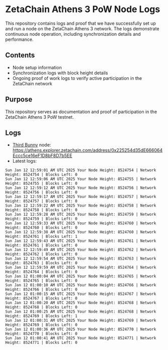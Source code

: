 # ZetaChain Athens 3 PoW Node Logs
This repository contains logs and proof that we have successfully set up and run a node on the ZetaChain Athens 3 network. The logs demonstrate continuous node operation, including synchronization details and performance.

## Contents
- Node setup information
- Synchronization logs with block height details
- Ongoing proof of work logs to verify active participation in the ZetaChain network

## Purpose
This repository serves as documentation and proof of participation in the ZetaChain Athens 3 PoW testnet.

## Logs

- [Third Bunny](https://thirdbunny.xyz/) node: https://athens.explorer.zetachain.com/address/0x225254d35dE666064Eccc5ce16eF1D8bF8D7b5EE
- Latest logs:
```
Sun Jan 12 12:59:01 AM UTC 2025 Your Node Height: 8524754 | Network Height: 8524754 | Blocks Left: 0
Sun Jan 12 12:59:06 AM UTC 2025 Your Node Height: 8524755 | Network Height: 8524755 | Blocks Left: 0
Sun Jan 12 12:59:12 AM UTC 2025 Your Node Height: 8524756 | Network Height: 8524756 | Blocks Left: 0
Sun Jan 12 12:59:17 AM UTC 2025 Your Node Height: 8524757 | Network Height: 8524757 | Blocks Left: 0
Sun Jan 12 12:59:22 AM UTC 2025 Your Node Height: 8524758 | Network Height: 8524758 | Blocks Left: 0
Sun Jan 12 12:59:28 AM UTC 2025 Your Node Height: 8524759 | Network Height: 8524759 | Blocks Left: 0
Sun Jan 12 12:59:33 AM UTC 2025 Your Node Height: 8524760 | Network Height: 8524760 | Blocks Left: 0
Sun Jan 12 12:59:38 AM UTC 2025 Your Node Height: 8524760 | Network Height: 8524761 | Blocks Left: 1
Sun Jan 12 12:59:43 AM UTC 2025 Your Node Height: 8524761 | Network Height: 8524761 | Blocks Left: 0
Sun Jan 12 12:59:49 AM UTC 2025 Your Node Height: 8524762 | Network Height: 8524762 | Blocks Left: 0
Sun Jan 12 12:59:54 AM UTC 2025 Your Node Height: 8524763 | Network Height: 8524763 | Blocks Left: 0
Sun Jan 12 12:59:59 AM UTC 2025 Your Node Height: 8524764 | Network Height: 8524764 | Blocks Left: 0
Sun Jan 12 01:00:04 AM UTC 2025 Your Node Height: 8524765 | Network Height: 8524765 | Blocks Left: 0
Sun Jan 12 01:00:10 AM UTC 2025 Your Node Height: 8524766 | Network Height: 8524766 | Blocks Left: 0
Sun Jan 12 01:00:15 AM UTC 2025 Your Node Height: 8524767 | Network Height: 8524767 | Blocks Left: 0
Sun Jan 12 01:00:20 AM UTC 2025 Your Node Height: 8524768 | Network Height: 8524768 | Blocks Left: 0
Sun Jan 12 01:00:25 AM UTC 2025 Your Node Height: 8524768 | Network Height: 8524769 | Blocks Left: 1
Sun Jan 12 01:00:31 AM UTC 2025 Your Node Height: 8524769 | Network Height: 8524769 | Blocks Left: 0
Sun Jan 12 01:00:36 AM UTC 2025 Your Node Height: 8524770 | Network Height: 8524770 | Blocks Left: 0
Sun Jan 12 01:00:41 AM UTC 2025 Your Node Height: 8524771 | Network Height: 8524771 | Blocks Left: 0
```
